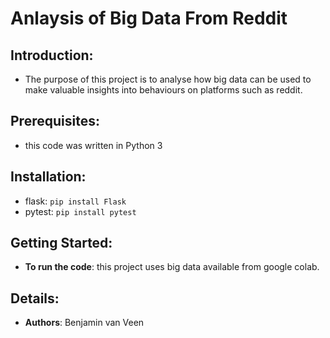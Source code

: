 # Anlaysis of Big Data From Reddit

## Introduction:

- The purpose of this project is to analyse how big data can be used to make valuable insights into behaviours on platforms such as reddit.


## Prerequisites:

- this code was written in Python 3


## Installation:

- flask: ```pip install Flask```
- pytest: ```pip install pytest```


## Getting Started:

- **To run the code**: this project uses big data available from google colab.


## Details:

- **Authors**: Benjamin van Veen
